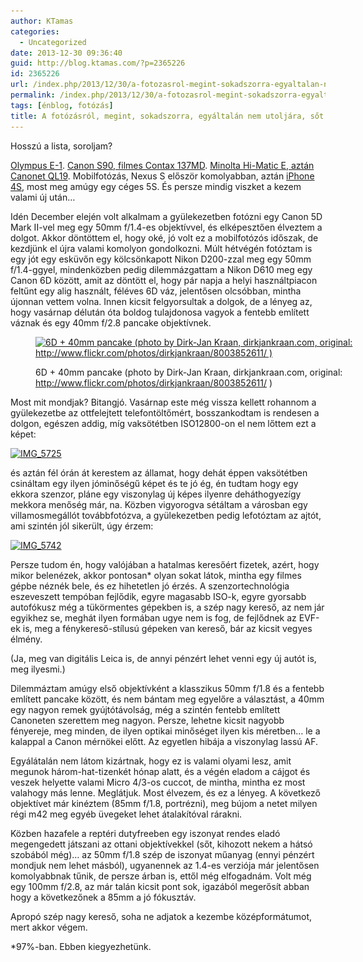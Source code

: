 ```yaml
---
author: KTamas
categories:
  - Uncategorized
date: 2013-12-30 09:36:40
guid: http://blog.ktamas.com/?p=2365226
id: 2365226
url: /index.php/2013/12/30/a-fotozasrol-megint-sokadszorra-egyaltalan-nem-utoljara-sot-6d/
permalink: /index.php/2013/12/30/a-fotozasrol-megint-sokadszorra-egyaltalan-nem-utoljara-sot-6d/
tags: [énblog, fotózás]
title: A fotózásról, megint, sokadszorra, egyáltalán nem utoljára, sőt (6D)
---
```


Hosszú a lista, soroljam?

[Olympus E-1](http://blog.ktamas.com/index.php/2009/01/06/az_fotozasrul_avagy_fotozni_jo/ "Az fotózásrul, avagy fotózni jó").  [Canon S90, filmes Contax 137MD](http://blog.ktamas.com/index.php/2010/09/21/ki_gondolta_volna_9/ "Ki gondolta volna"). [Minolta Hi-Matic E, aztán Canonet QL19](http://blog.ktamas.com/index.php/2012/01/23/canonet-ql19/). Mobilfotózás, Nexus S először komolyabban, aztán [iPhone 4S](http://blog.ktamas.com/index.php/2013/03/27/az-fotozasrul/), most meg amúgy egy céges 5S. És persze mindig viszket a kezem valami új után&#8230;

Idén December elején volt alkalmam a gyülekezetben fotózni egy Canon 5D Mark II-vel meg egy 50mm f/1.4-es objektívvel, és elképesztően élveztem a dolgot. Akkor döntöttem el, hogy oké, jó volt ez a mobilfotózós időszak, de kezdjünk el újra valami komolyon gondolkozni. Múlt hétvégén fotóztam is egy jót egy esküvőn egy kölcsönkapott Nikon D200-zzal meg egy 50mm f/1.4-ggyel, mindenközben pedig dilemmázgattam a Nikon D610 meg egy Canon 6D között, amit az döntött el, hogy pár napja a helyi használtpiacon feltűnt egy alig használt, féléves 6D váz, jelentősen olcsóbban, mintha újonnan vettem volna. Innen kicsit felgyorsultak a dolgok, de a lényeg az, hogy vasárnap délután óta boldog tulajdonosa vagyok a fentebb említett váznak és egy 40mm f/2.8 pancake objektívnek.<figure id="attachment_2365234" style="width: 640px" class="wp-caption aligncenter">

[<img src="/wp-content/uploads/2013/12/6d640.jpg" alt="6D + 40mm pancake (photo by Dirk-Jan Kraan, dirkjankraan.com, original: http://www.flickr.com/photos/dirkjankraan/8003852611/ )" width="640" height="427" class="size-full wp-image-2365234" srcset="/wp-content/uploads/2013/12/6d640.jpg 640w, /wp-content/uploads/2013/12/6d640-300x200.jpg 300w, /wp-content/uploads/2013/12/6d640-624x416.jpg 624w" sizes="(max-width: 640px) 100vw, 640px" />](/wp-content/uploads/2013/12/6d640.jpg)<figcaption class="wp-caption-text">6D + 40mm pancake (photo by Dirk-Jan Kraan, dirkjankraan.com, original: http://www.flickr.com/photos/dirkjankraan/8003852611/ )</figcaption></figure> 

Most mit mondjak? Bitangjó. Vasárnap este még vissza kellett rohannom a gyülekezetbe az ottfelejtett telefontöltőmért, bosszankodtam is rendesen a dolgon, egészen addig, míg vaksötétben ISO12800-on el nem lőttem ezt a képet:

<a data-flickr-embed="true"  href="https://www.flickr.com/photos/tamaskadar/11553165233/in/set-72157639018972506/" title="IMG_5725"><img src="https://farm6.staticflickr.com/5516/11553165233_b6071599e7_z.jpg" width="640" height="334" alt="IMG_5725"></a><script async src="//embedr.flickr.com/assets/client-code.js" charset="utf-8"></script>

és aztán fél órán át kerestem az államat, hogy dehát éppen vaksötétben csináltam egy ilyen jóminőségű képet és te jó ég, én tudtam hogy egy ekkora szenzor, pláne egy viszonylag új képes ilyenre deháthogyezígy mekkora menőség már, na. Közben vigyorogva sétáltam a városban egy villamosmegállót továbbfotózva, a gyülekezetben pedig lefotóztam az ajtót, ami szintén jól sikerült, úgy érzem:

<a data-flickr-embed="true"  href="https://www.flickr.com/photos/tamaskadar/11553310343/in/set-72157639018972506/" title="IMG_5742"><img src="https://farm4.staticflickr.com/3831/11553310343_13c1d55bfd_z.jpg" width="412" height="640" alt="IMG_5742"></a><script async src="//embedr.flickr.com/assets/client-code.js" charset="utf-8"></script>

Persze tudom én, hogy valójában a hatalmas keresőért fizetek, azért, hogy mikor belenézek, akkor pontosan* olyan sokat látok, mintha egy filmes gépbe néznék bele, és ez hihetetlen jó érzés. A szenzortechnológia eszeveszett tempóban fejlődik, egyre magasabb ISO-k, egyre gyorsabb autofókusz még a tükörmentes gépekben is, a szép nagy kereső, az nem jár egyikhez se, meghát ilyen formában ugye nem is fog, de fejlődnek az EVF-ek is, meg a fénykereső-stílusú gépeken van kereső, bár az kicsit vegyes élmény.

(Ja, meg van digitális Leica is, de annyi pénzért lehet venni egy új autót is, meg ilyesmi.)

Dilemmáztam amúgy első objektívként a klasszikus 50mm f/1.8 és a fentebb említett pancake között, és nem bántam meg egyelőre a választást, a 40mm egy nagyon remek gyújtótávolság, még a szintén fentebb említett Canoneten szerettem meg nagyon. Persze, lehetne kicsit nagyobb fényereje, meg minden, de ilyen optikai minőséget ilyen kis méretben&#8230; le a kalappal a Canon mérnökei előtt. Az egyetlen hibája a viszonylag lassú AF.

Egyálátalán nem látom kizártnak, hogy ez is valami olyami lesz, amit megunok három-hat-tizenkét hónap alatt, és a végén eladom a cájgot és veszek helyette valami Micro 4/3-os cuccot, de mintha, mintha ez most valahogy más lenne. Meglátjuk. Most élvezem, és ez a lényeg. A következő objektívet már kinéztem (85mm f/1.8, portrézni), meg bújom a netet milyen régi m42 meg egyéb üvegeket lehet átalakítóval rárakni.

Közben hazafele a reptéri dutyfreeben egy iszonyat rendes eladó megengedett játszani az ottani objektívekkel (sőt, kihozott nekem a hátsó szobából még)&#8230; az 50mm f/1.8 szép de iszonyat műanyag (ennyi pénzért mondjuk nem lehet másból), ugyanennek az 1.4-es verziója már jelentősen komolyabbnak tűnik, de persze árban is, ettől még elfogadnám. Volt még egy 100mm f/2.8, az már talán kicsit pont sok, igazából megerősít abban hogy a következőnek a 85mm a jó fókusztáv.

Apropó szép nagy kereső, soha ne adjatok a kezembe középformátumot, mert akkor végem.

*97%-ban. Ebben kiegyezhetünk.
